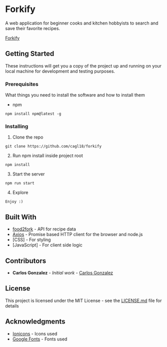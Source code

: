 # Forkify

A web application for beginner cooks and kitchen hobbyists to search and save their favorite recipes.

[Forkify](https://cagl18.github.io/forkify/)

## Getting Started

These instructions will get you a copy of the project up and running on your local machine for development and testing purposes.

### Prerequisites

What things you need to install the software and how to install them

- npm

```
npm install npm@latest -g
```


### Installing

1. Clone the repo

```
git clone https://github.com/cagl18/forkify
```

2. Run npm install inside project root

```
npm install
```

3. Start the server

```
npm run start
```

4. Explore

```
Enjoy :)
```

## Built With

* [food2fork](https://www.food2fork.com/) - API for recipe data
* [Axios](https://github.com/axios/axios/) - Promise based HTTP client for the browser and node.js
* [CSS] - For styling
* [JavaScript] - For client side logic

## Contributors

* **Carlos Gonzalez** - *Initial work* - [Carlos Gonzalez](http://www.carlosgonzalez.pro/)


## License

This project is licensed under the MIT License - see the [LICENSE.md](LICENSE.md) file for details

## Acknowledgments

* [Ionicons](https://ionicons.com) - Icons used
* [Google Fonts](http://google.com/fonts) - Fonts used